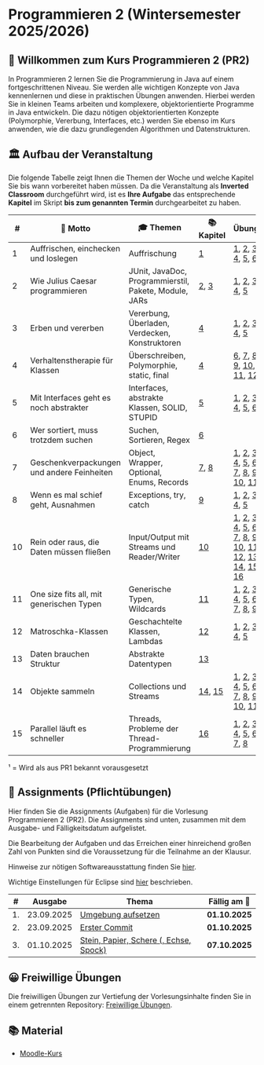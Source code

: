 # Programmieren 2 (Wintersemester 2025/2026)

## 👋 Willkommen zum Kurs Programmieren 2 (PR2)

In Programmieren 2 lernen Sie die Programmierung in Java auf einem fortgeschrittenen Niveau. Sie werden alle wichtigen Konzepte von Java kennenlernen und diese in praktischen Übungen anwenden. Hierbei werden Sie in kleinen Teams arbeiten und komplexere, objektorientierte Programme in Java entwickeln. Die dazu nötigen objektorientierten Konzepte (Polymorphie, Vererbung, Interfaces, etc.) werden Sie ebenso im Kurs anwenden, wie die dazu grundlegenden Algorithmen und Datenstrukturen.


## 🏛️ Aufbau der Veranstaltung

Die folgende Tabelle zeigt Ihnen die Themen der Woche und welche Kapitel Sie bis wann vorbereitet haben müssen. Da die Veranstaltung als **Inverted Classroom** durchgeführt wird, ist es **Ihre Aufgabe** das entsprechende **Kapitel** im Skript **bis zum genannten Termin** durchgearbeitet zu haben.

| #  | 📢 Motto                                   | 🎓 Themen                                             | 📚 Kapitel         | Übungen                                                                                                                                                                                                               | 📆 bis    |
|----|--------------------------------------------|-------------------------------------------------------|--------------------|-----------------------------------------------------------------------------------------------------------------------------------------------------------------------------------------------------------------------|-----------|
| 1  | Auffrischen, einchecken und loslegen       | Auffrischung                                          | [1][1]             | [1][au_001], [2][au_002], [3][au_003], [4][au_004], [5][au_005], [6][au_006]                                                                                                                                          | ¹         |
| 2  | Wie Julius Caesar programmieren            | JUnit, JavaDoc, Programmierstil, Pakete, Module, JARs | [2][2], [3][3]     | [1][ei_001], [2][ei_002], [3][ei_003], [4][st_001], [5][st_002]                                                                                                                                                       | **29.09** |
| 3  | Erben und vererben                         | Vererbung, Überladen, Verdecken, Konstruktoren        | [4][4]             | [1][ve_001], [2][ve_002], [3][ve_003], [4][ve_004], [5][ve_005]                                                                                                                                                       | **06.10** |
| 4  | Verhaltenstherapie für Klassen             | Überschreiben, Polymorphie, static, final             | [4][4]             | [6][ve_006], [7][ve_007], [8][ve_008], [9][ve_009], [10][ve_010], [11][ve_011], [12][ve_012]                                                                                                                          | **13.10** |
| 5  | Mit Interfaces geht es noch abstrakter     | Interfaces, abstrakte Klassen, SOLID, STUPID          | [5][5]             | [1][ab_001], [2][ab_002], [3][in_001], [4][in_002], [5][in_003], [6][in_004]                                                                                                                                          | **20.10** |
| 6  | Wer sortiert, muss trotzdem suchen         | Suchen, Sortieren, Regex                              | [6][6]             |                                                                                                                                                                                                                       | **27.10** |
| 7  | Geschenkverpackungen und andere Feinheiten | Object, Wrapper, Optional, Enums, Records             | [7][7], [8][8]     | [1][ob_001], [2][ob_002], [3][ob_003], [4][ob_004], [5][ob_005], [6][ob_006], [7][ob_007], [8][en_001], [9][en_002], [10][en_003], [11][en_004]                                                                         | **03.11** |
| 8  | Wenn es mal schief geht, Ausnahmen         | Exceptions, try, catch                                | [9][9]             | [1][as_001], [2][as_002], [3][as_003], [4][as_004], [5][as_005]                                                                                                                                                       | **10.11** |
| 10 | Rein oder raus, die Daten müssen fließen   | Input/Output mit Streams und Reader/Writer            | [10][10]           | [1][io_001], [2][io_002], [3][io_003], [4][io_004], [5][io_005], [6][io_006], [7][io_007], [8][io_008], [9][io_009], [10][io_010], [11][io_011], [12][io_012], [13][io_013], [14][io_014], [15][io_015], [16][io_016] | **17.11** |
| 11 | One size fits all, mit generischen Typen   | Generische Typen, Wildcards                           | [11][11]           | [1][ge_001], [2][ge_002], [3][ge_003], [4][ge_004], [5][ge_005], [6][ge_006], [7][ge_007], [8][ge_008], [9][ge_009]                                                                                                   | **24.11** |
| 12 | Matroschka-Klassen                         | Geschachtelte Klassen, Lambdas                        | [12][12]           | [1][gk_001], [2][gk_002], [3][gk_003], [4][la_001], [5][la_002]                                                                                                                                                       | **01.12** |
| 13 | Daten brauchen Struktur                    | Abstrakte Datentypen                                  | [13][13]           |                                                                                                                                                                                                                       | **08.12** |
| 14 | Objekte sammeln                            | Collections und Streams                               | [14][14], [15][15] | [1][co_001], [2][co_002], [3][co_003], [4][co_004], [5][co_005], [6][co_006], [7][co_007], [8][co_008], [9][co_009], [10][co_010], [11][co_011]                                                                       | **15.12** |
| 15 | Parallel läuft es schneller                | Threads, Probleme der Thread-Programmierung           | [16][16]           | [1][th_001], [2][th_002], [3][th_003], [4][th_004], [5][th_005], [6][th_006], [7][th_007], [8][th_008]                                                                                                                | **07.01** |

¹ = Wird als aus PR1 bekannt vorausgesetzt

[1]: https://smits-net.de/files/pr2/html/01_auffrischung/
[2]: https://smits-net.de/files/pr2/html/02_intro/
[3]: https://smits-net.de/files/pr2/html/03_strukturierung/
[4]: https://smits-net.de/files/pr2/html/04_vererbung/
[5]: https://smits-net.de/files/pr2/html/05_interfaces/
[6]: https://smits-net.de/files/pr2/html/06_algorithmen/
[7]: https://smits-net.de/files/pr2/html/07_object_wrapper/
[8]: https://smits-net.de/files/pr2/html/08_enumerationen/
[9]: https://smits-net.de/files/pr2/html/09_exceptions/
[10]: https://smits-net.de/files/pr2/html/10_io/
[11]: https://smits-net.de/files/pr2/html/11_generics/
[12]: https://smits-net.de/files/pr2/html/12_geschachtelte_klassen/
[13]: https://smits-net.de/files/pr2/html/13_datenstrukturen/
[14]: https://smits-net.de/files/pr2/html/14_collections/
[15]: https://smits-net.de/files/pr2/html/15_streams/
[16]: https://smits-net.de/files/pr2/html/16_threads/

[au_001]: https://gitty.informatik.hs-mannheim.de/pr2-lecture/uebungen/src/branch/master/Auffrischung_001/readme.md
[au_002]: https://gitty.informatik.hs-mannheim.de/pr2-lecture/uebungen/src/branch/master/Auffrischung_002/readme.md
[au_003]: https://gitty.informatik.hs-mannheim.de/pr2-lecture/uebungen/src/branch/master/Auffrischung_003/readme.md
[au_004]: https://gitty.informatik.hs-mannheim.de/pr2-lecture/uebungen/src/branch/master/Auffrischung_004/readme.md
[au_005]: https://gitty.informatik.hs-mannheim.de/pr2-lecture/uebungen/src/branch/master/Auffrischung_005/readme.md
[au_006]: https://gitty.informatik.hs-mannheim.de/pr2-lecture/uebungen/src/branch/master/Auffrischung_006/readme.md
[ei_001]: https://gitty.informatik.hs-mannheim.de/pr2-lecture/uebungen/src/branch/master/Einfuehrung_001/readme.md
[ei_002]: https://gitty.informatik.hs-mannheim.de/pr2-lecture/uebungen/src/branch/master/Einfuehrung_002/readme.md
[ei_003]: https://gitty.informatik.hs-mannheim.de/pr2-lecture/uebungen/src/branch/master/Einfuehrung_003/readme.md
[st_001]: https://gitty.informatik.hs-mannheim.de/pr2-lecture/uebungen/src/branch/master/Strukturierung_001/readme.md
[st_002]: https://gitty.informatik.hs-mannheim.de/pr2-lecture/uebungen/src/branch/master/Strukturierung_002/readme.md
[ve_001]: https://gitty.informatik.hs-mannheim.de/pr2-lecture/uebungen/src/branch/master/Vererbung_001/readme.md
[ve_002]: https://gitty.informatik.hs-mannheim.de/pr2-lecture/uebungen/src/branch/master/Vererbung_002/readme.md
[ve_003]: https://gitty.informatik.hs-mannheim.de/pr2-lecture/uebungen/src/branch/master/Vererbung_003/readme.md
[ve_004]: https://gitty.informatik.hs-mannheim.de/pr2-lecture/uebungen/src/branch/master/Vererbung_004/readme.md
[ve_005]: https://gitty.informatik.hs-mannheim.de/pr2-lecture/uebungen/src/branch/master/Vererbung_005/readme.md
[ve_006]: https://gitty.informatik.hs-mannheim.de/pr2-lecture/uebungen/src/branch/master/Vererbung_006/readme.md
[ve_007]: https://gitty.informatik.hs-mannheim.de/pr2-lecture/uebungen/src/branch/master/Vererbung_007/readme.md
[ve_008]: https://gitty.informatik.hs-mannheim.de/pr2-lecture/uebungen/src/branch/master/Vererbung_008/readme.md
[ve_009]: https://gitty.informatik.hs-mannheim.de/pr2-lecture/uebungen/src/branch/master/Vererbung_009/readme.md
[ve_010]: https://gitty.informatik.hs-mannheim.de/pr2-lecture/uebungen/src/branch/master/Vererbung_010/readme.md
[ve_011]: https://gitty.informatik.hs-mannheim.de/pr2-lecture/uebungen/src/branch/master/Vererbung_011/readme.md
[ve_012]: https://gitty.informatik.hs-mannheim.de/pr2-lecture/uebungen/src/branch/master/Vererbung_012/readme.md
[ab_001]: https://gitty.informatik.hs-mannheim.de/pr2-lecture/uebungen/src/branch/master/Abstrakte_Klassen_001/readme.md
[ab_002]: https://gitty.informatik.hs-mannheim.de/pr2-lecture/uebungen/src/branch/master/Abstrakte_Klassen_002/readme.md
[in_001]: https://gitty.informatik.hs-mannheim.de/pr2-lecture/uebungen/src/branch/master/Interfaces_001/readme.md
[in_002]: https://gitty.informatik.hs-mannheim.de/pr2-lecture/uebungen/src/branch/master/Interfaces_002/readme.md
[in_003]: https://gitty.informatik.hs-mannheim.de/pr2-lecture/uebungen/src/branch/master/Interfaces_003/readme.md
[in_004]: https://gitty.informatik.hs-mannheim.de/pr2-lecture/uebungen/src/branch/master/Interfaces_004/readme.md
[ob_001]: https://gitty.informatik.hs-mannheim.de/pr2-lecture/uebungen/src/branch/master/Object_und_Wrapper_001/readme.md
[ob_002]: https://gitty.informatik.hs-mannheim.de/pr2-lecture/uebungen/src/branch/master/Object_und_Wrapper_002/readme.md
[ob_003]: https://gitty.informatik.hs-mannheim.de/pr2-lecture/uebungen/src/branch/master/Object_und_Wrapper_003/readme.md
[ob_004]: https://gitty.informatik.hs-mannheim.de/pr2-lecture/uebungen/src/branch/master/Object_und_Wrapper_004/readme.md
[ob_005]: https://gitty.informatik.hs-mannheim.de/pr2-lecture/uebungen/src/branch/master/Object_und_Wrapper_005/readme.md
[ob_006]: https://gitty.informatik.hs-mannheim.de/pr2-lecture/uebungen/src/branch/master/Object_und_Wrapper_006/readme.md
[ob_007]: https://gitty.informatik.hs-mannheim.de/pr2-lecture/uebungen/src/branch/master/Object_und_Wrapper_007/readme.md
[en_001]: https://gitty.informatik.hs-mannheim.de/pr2-lecture/uebungen/src/branch/master/Enumerationen_001/readme.md
[en_002]: https://gitty.informatik.hs-mannheim.de/pr2-lecture/uebungen/src/branch/master/Enumerationen_002/readme.md
[en_003]: https://gitty.informatik.hs-mannheim.de/pr2-lecture/uebungen/src/branch/master/Enumerationen_003/readme.md
[en_004]: https://gitty.informatik.hs-mannheim.de/pr2-lecture/uebungen/src/branch/master/Enumerationen_004/readme.md
[as_001]: https://gitty.informatik.hs-mannheim.de/pr2-lecture/uebungen/src/branch/master/Ausnahmen_001/readme.md
[as_002]: https://gitty.informatik.hs-mannheim.de/pr2-lecture/uebungen/src/branch/master/Ausnahmen_002/readme.md
[as_003]: https://gitty.informatik.hs-mannheim.de/pr2-lecture/uebungen/src/branch/master/Ausnahmen_003/readme.md
[as_004]: https://gitty.informatik.hs-mannheim.de/pr2-lecture/uebungen/src/branch/master/Ausnahmen_004/readme.md
[as_005]: https://gitty.informatik.hs-mannheim.de/pr2-lecture/uebungen/src/branch/master/Ausnahmen_005/readme.md
[io_001]: https://gitty.informatik.hs-mannheim.de/pr2-lecture/uebungen/src/branch/master/Input_und_Output_001/readme.md
[io_002]: https://gitty.informatik.hs-mannheim.de/pr2-lecture/uebungen/src/branch/master/Input_und_Output_002/readme.md
[io_003]: https://gitty.informatik.hs-mannheim.de/pr2-lecture/uebungen/src/branch/master/Input_und_Output_003/readme.md
[io_004]: https://gitty.informatik.hs-mannheim.de/pr2-lecture/uebungen/src/branch/master/Input_und_Output_004/readme.md
[io_005]: https://gitty.informatik.hs-mannheim.de/pr2-lecture/uebungen/src/branch/master/Input_und_Output_005/readme.md
[io_006]: https://gitty.informatik.hs-mannheim.de/pr2-lecture/uebungen/src/branch/master/Input_und_Output_006/readme.md
[io_007]: https://gitty.informatik.hs-mannheim.de/pr2-lecture/uebungen/src/branch/master/Input_und_Output_007/readme.md
[io_008]: https://gitty.informatik.hs-mannheim.de/pr2-lecture/uebungen/src/branch/master/Input_und_Output_008/readme.md
[io_009]: https://gitty.informatik.hs-mannheim.de/pr2-lecture/uebungen/src/branch/master/Input_und_Output_009/readme.md
[io_010]: https://gitty.informatik.hs-mannheim.de/pr2-lecture/uebungen/src/branch/master/Input_und_Output_010/readme.md
[io_011]: https://gitty.informatik.hs-mannheim.de/pr2-lecture/uebungen/src/branch/master/Input_und_Output_011/readme.md
[io_012]: https://gitty.informatik.hs-mannheim.de/pr2-lecture/uebungen/src/branch/master/Input_und_Output_012/readme.md
[io_013]: https://gitty.informatik.hs-mannheim.de/pr2-lecture/uebungen/src/branch/master/Input_und_Output_013/readme.md
[io_014]: https://gitty.informatik.hs-mannheim.de/pr2-lecture/uebungen/src/branch/master/Input_und_Output_014/readme.md
[io_015]: https://gitty.informatik.hs-mannheim.de/pr2-lecture/uebungen/src/branch/master/Input_und_Output_015/readme.md
[io_016]: https://gitty.informatik.hs-mannheim.de/pr2-lecture/uebungen/src/branch/master/Input_und_Output_016/readme.md
[ge_001]: https://gitty.informatik.hs-mannheim.de/pr2-lecture/uebungen/src/branch/master/Generische_Typen_001/readme.md
[ge_002]: https://gitty.informatik.hs-mannheim.de/pr2-lecture/uebungen/src/branch/master/Generische_Typen_002/readme.md
[ge_003]: https://gitty.informatik.hs-mannheim.de/pr2-lecture/uebungen/src/branch/master/Generische_Typen_003/readme.md
[ge_004]: https://gitty.informatik.hs-mannheim.de/pr2-lecture/uebungen/src/branch/master/Generische_Typen_004/readme.md
[ge_005]: https://gitty.informatik.hs-mannheim.de/pr2-lecture/uebungen/src/branch/master/Generische_Typen_005/readme.md
[ge_006]: https://gitty.informatik.hs-mannheim.de/pr2-lecture/uebungen/src/branch/master/Generische_Typen_006/readme.md
[ge_007]: https://gitty.informatik.hs-mannheim.de/pr2-lecture/uebungen/src/branch/master/Generische_Typen_007/readme.md
[ge_008]: https://gitty.informatik.hs-mannheim.de/pr2-lecture/uebungen/src/branch/master/Generische_Typen_008/readme.md
[ge_009]: https://gitty.informatik.hs-mannheim.de/pr2-lecture/uebungen/src/branch/master/Generische_Typen_009/readme.md
[gk_001]: https://gitty.informatik.hs-mannheim.de/pr2-lecture/uebungen/src/branch/master/Geschachtelte_Klassen_001/readme.md
[gk_002]: https://gitty.informatik.hs-mannheim.de/pr2-lecture/uebungen/src/branch/master/Geschachtelte_Klassen_002/readme.md
[gk_003]: https://gitty.informatik.hs-mannheim.de/pr2-lecture/uebungen/src/branch/master/Geschachtelte_Klassen_003/readme.md
[la_001]: https://gitty.informatik.hs-mannheim.de/pr2-lecture/uebungen/src/branch/master/Lambdas_001/readme.md
[la_002]: https://gitty.informatik.hs-mannheim.de/pr2-lecture/uebungen/src/branch/master/Lambdas_002/readme.md
[co_001]: https://gitty.informatik.hs-mannheim.de/pr2-lecture/uebungen/src/branch/master/Collections_001/readme.md
[co_002]: https://gitty.informatik.hs-mannheim.de/pr2-lecture/uebungen/src/branch/master/Collections_002/readme.md
[co_003]: https://gitty.informatik.hs-mannheim.de/pr2-lecture/uebungen/src/branch/master/Collections_003/readme.md
[co_004]: https://gitty.informatik.hs-mannheim.de/pr2-lecture/uebungen/src/branch/master/Collections_004/readme.md
[co_005]: https://gitty.informatik.hs-mannheim.de/pr2-lecture/uebungen/src/branch/master/Collections_005/readme.md
[co_006]: https://gitty.informatik.hs-mannheim.de/pr2-lecture/uebungen/src/branch/master/Collections_006/readme.md
[co_007]: https://gitty.informatik.hs-mannheim.de/pr2-lecture/uebungen/src/branch/master/Collections_007/readme.md
[co_008]: https://gitty.informatik.hs-mannheim.de/pr2-lecture/uebungen/src/branch/master/Collections_008/readme.md
[co_009]: https://gitty.informatik.hs-mannheim.de/pr2-lecture/uebungen/src/branch/master/Collections_009/readme.md
[co_010]: https://gitty.informatik.hs-mannheim.de/pr2-lecture/uebungen/src/branch/master/Collections_010/readme.md
[co_011]: https://gitty.informatik.hs-mannheim.de/pr2-lecture/uebungen/src/branch/master/Collections_011/readme.md
[st_001]: https://gitty.informatik.hs-mannheim.de/pr2-lecture/uebungen/src/branch/master/Streams_001/readme.md
[st_002]: https://gitty.informatik.hs-mannheim.de/pr2-lecture/uebungen/src/branch/master/Streams_002/readme.md
[st_003]: https://gitty.informatik.hs-mannheim.de/pr2-lecture/uebungen/src/branch/master/Streams_003/readme.md
[st_004]: https://gitty.informatik.hs-mannheim.de/pr2-lecture/uebungen/src/branch/master/Streams_004/readme.md
[st_005]: https://gitty.informatik.hs-mannheim.de/pr2-lecture/uebungen/src/branch/master/Streams_005/readme.md
[st_006]: https://gitty.informatik.hs-mannheim.de/pr2-lecture/uebungen/src/branch/master/Streams_006/readme.md
[st_007]: https://gitty.informatik.hs-mannheim.de/pr2-lecture/uebungen/src/branch/master/Streams_007/readme.md
[st_008]: https://gitty.informatik.hs-mannheim.de/pr2-lecture/uebungen/src/branch/master/Streams_008/readme.md
[st_009]: https://gitty.informatik.hs-mannheim.de/pr2-lecture/uebungen/src/branch/master/Streams_009/readme.md
[st_010]: https://gitty.informatik.hs-mannheim.de/pr2-lecture/uebungen/src/branch/master/Streams_010/readme.md
[th_001]: https://gitty.informatik.hs-mannheim.de/pr2-lecture/uebungen/src/branch/master/Threads_001/readme.md
[th_002]: https://gitty.informatik.hs-mannheim.de/pr2-lecture/uebungen/src/branch/master/Threads_002/readme.md
[th_003]: https://gitty.informatik.hs-mannheim.de/pr2-lecture/uebungen/src/branch/master/Threads_003/readme.md
[th_004]: https://gitty.informatik.hs-mannheim.de/pr2-lecture/uebungen/src/branch/master/Threads_004/readme.md
[th_005]: https://gitty.informatik.hs-mannheim.de/pr2-lecture/uebungen/src/branch/master/Threads_005/readme.md
[th_006]: https://gitty.informatik.hs-mannheim.de/pr2-lecture/uebungen/src/branch/master/Threads_006/readme.md
[th_007]: https://gitty.informatik.hs-mannheim.de/pr2-lecture/uebungen/src/branch/master/Threads_007/readme.md
[th_008]: https://gitty.informatik.hs-mannheim.de/pr2-lecture/uebungen/src/branch/master/Threads_008/readme.md
[re_001]: https://gitty.informatik.hs-mannheim.de/pr2-lecture/uebungen/src/branch/master/Reflection_001/readme.md
[re_002]: https://gitty.informatik.hs-mannheim.de/pr2-lecture/uebungen/src/branch/master/Reflection_002/readme.md


## 📆 Assignments (Pflichtübungen)

Hier finden Sie die Assignments (Aufgaben) für die Vorlesung Programmieren 2 (PR2). Die Assignments sind unten, zusammen mit dem Ausgabe- und Fälligkeitsdatum aufgelistet.

Die Bearbeitung der Aufgaben und das Erreichen einer hinreichend großen Zahl von Punkten sind die Voraussetzung für die Teilnahme an der Klausur.

Hinweise zur nötigen Softwareausstattung finden Sie [hier](help/softwareausstattung.md).

Wichtige Einstellungen für Eclipse sind [hier](help/eclipse.md) beschrieben.

| #   | Ausgabe    | Thema                                                               | Fällig am 📆   |
|-----|------------|---------------------------------------------------------------------|----------------|
| 1.  | 23.09.2025 | [Umgebung aufsetzen](Assignment_001/readme.md)                      | **01.10.2025** |
| 2.  | 23.09.2025 | [Erster Commit](Assignment_002/readme.md)                           | **01.10.2025** |
| 3.  | 01.10.2025 | [Stein, Papier, Schere (, Echse, Spock)](Assignment_003/readme.md)  | **07.10.2025** |
## 😀 Freiwillige Übungen

Die freiwilligen Übungen zur Vertiefung der Vorlesungsinhalte finden Sie in einem getrennten Repository: [Freiwillige Übungen](/pr2-lecture/uebungen/src/branch/master/readme.md).


## 📚 Material

  * [Moodle-Kurs](https://moodle.hs-mannheim.de/course/view.php?id=5022)
